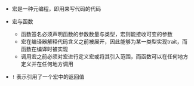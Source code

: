 - 宏是一种元编程，即用来写代码的代码
- 宏与函数
  - 函数签名必须声明函数的参数数量与类型，宏则能接收可变的参数
  - 宏在编译器解释代码含义之前被展开，因此能够为某一类型实现trait，而函数在编译时被实现
  - 调用宏之前必须对宏进行定义宏或将其引入范围，而函数可以在任何地方定义并在任何地方调用


- `!` 表示引用了一个宏中的返回值